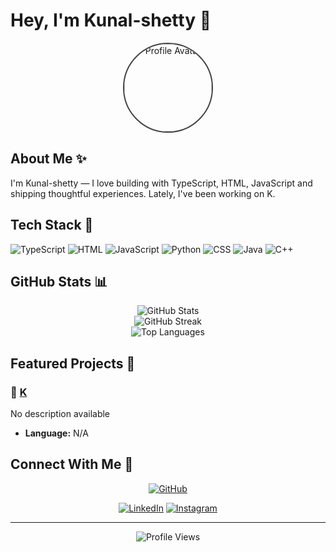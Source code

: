 # Hey, I'm Kunal-shetty 🔆

<div align="center">
  <img src="https://avatars.githubusercontent.com/u/176825556?v=4" alt="Profile Avatar" width="140" height="140" style="border-radius: 50%; border: 2px solid #444;">
</div>

## About Me ✨

I'm Kunal-shetty — I love building with TypeScript, HTML, JavaScript and shipping thoughtful experiences. Lately, I've been working on K.




## Tech Stack 🧰

![TypeScript](https://img.shields.io/badge/TypeScript-3178C6?style=for-the-badge&logo=typescript&logoColor=white) ![HTML](https://img.shields.io/badge/HTML-E34F26?style=for-the-badge&logo=html5&logoColor=white) ![JavaScript](https://img.shields.io/badge/JavaScript-F7DF1E?style=for-the-badge&logo=javascript&logoColor=white) ![Python](https://img.shields.io/badge/Python-3776AB?style=for-the-badge&logo=python&logoColor=white) ![CSS](https://img.shields.io/badge/CSS-1572B6?style=for-the-badge&logo=css3&logoColor=white) ![Java](https://img.shields.io/badge/Java-007396?style=for-the-badge&logo=java&logoColor=white) ![C++](https://img.shields.io/badge/C%2B%2B-00599C?style=for-the-badge&logo=cplusplus&logoColor=white)

## GitHub Stats 📊

<div align="center">
  <img src="https://github-readme-stats.vercel.app/api?username=kunal-shetty&show_icons=true&theme=dark&title_color=F59E0B&text_color=CCCCCC&icon_color=F59E0B" alt="GitHub Stats" />
</div>

<div align="center">
  <img src="https://github-readme-streak-stats.herokuapp.com/?user=kunal-shetty&theme=dark&ring=F59E0B&fire=F59E0B&currStreakLabel=F59E0B" alt="GitHub Streak" />
</div>

<div align="center">
  <img src="https://github-readme-stats.vercel.app/api/top-langs/?username=kunal-shetty&layout=compact&theme=dark&title_color=F59E0B&text_color=CCCCCC" alt="Top Languages" />
</div>

## Featured Projects 🚀


### 🚀 [K](https://github.com/kunal-shetty/K)
No description available
- **Language:** N/A



## Connect With Me 🤝

<div align="center">
  
[![GitHub](https://img.shields.io/badge/GitHub-111827?style=for-the-badge&logo=github&logoColor=white)](https://github.com/kunal-shetty)


[![LinkedIn](https://img.shields.io/badge/LinkedIn-0A66C2?style=for-the-badge&logo=linkedin&logoColor=white)](https://www.linkedin.com/in/kunal-shetty-146287320/)
[![Instagram](https://img.shields.io/badge/Instagram-E4405F?style=for-the-badge&logo=instagram&logoColor=white)](https://www.instagram.com/kunaaallllllllllllllllll)

</div>

---

<div align="center">
  <img src="https://komarev.com/ghpvc/?username=kunal-shetty&color=9ca3af&style=flat-square&label=Profile+Views" alt="Profile Views" />
</div>
